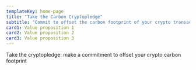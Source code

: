 ```yaml
---
templateKey: home-page
title: "Take the Carbon Cryptopledge"
subtitle: "Commit to offset the carbon footprint of your crypto transactions"
card1: Value proposition 1
card2: Value proposition 2
card3: Value proposition 3
---
```


Take the cryptopledge: make a commitment to offset your crypto carbon footprint
